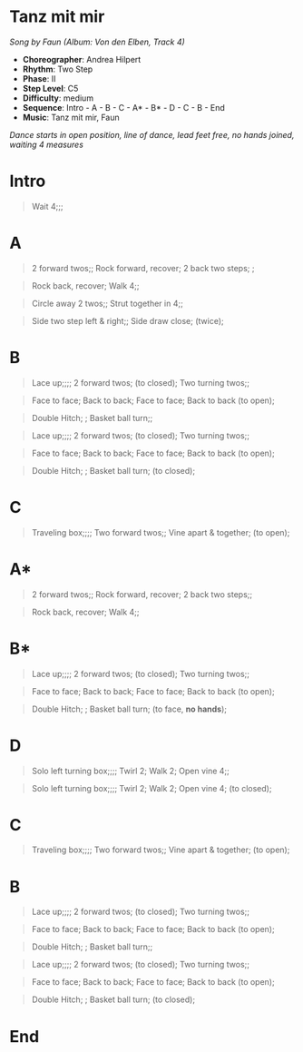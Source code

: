 # Tanz mit mir
*Song by Faun (Album: Von den Elben, Track 4)*

* **Choreographer**: Andrea Hilpert
* **Rhythm**: Two Step
* **Phase**: II
* **Step Level**: C5
* **Difficulty**: medium
* **Sequence**: Intro - A - B - C - A* - B* - D - C - B - End
* **Music**: Tanz mit mir, Faun

*Dance starts in open position, line of dance, lead feet free, no hands joined, waiting 4 measures*

# Intro

> Wait 4;;;

# A

> 2 forward twos;; Rock forward, recover; 2 back two steps; ;

> Rock back, recover; Walk 4;;

> Circle away 2 twos;; Strut together in 4;;

> Side two step left & right;; Side draw close; (twice);

# B

> Lace up;;;; 2 forward twos; (to closed); Two turning twos;;

> Face to face; Back to back; Face to face; Back to back (to open);

> Double Hitch; ; Basket ball turn;;

> Lace up;;;; 2 forward twos; (to closed); Two turning twos;;

> Face to face; Back to back; Face to face; Back to back (to open);

> Double Hitch; ; Basket ball turn; (to closed);

# C

> Traveling box;;;; Two forward twos;; Vine apart & together; (to open);

# A*

> 2 forward twos;; Rock forward, recover; 2 back two steps;;

> Rock back, recover; Walk 4;;

# B*

> Lace up;;;; 2 forward twos; (to closed); Two turning twos;;

> Face to face; Back to back; Face to face; Back to back (to open);

> Double Hitch; ; Basket ball turn; (to face, **no hands**);

# D

> Solo left turning box;;;; Twirl 2; Walk 2; Open vine 4;;

> Solo left turning box;;;; Twirl 2; Walk 2; Open vine 4; (to closed);

# C

> Traveling box;;;; Two forward twos;; Vine apart & together; (to open);

# B

> Lace up;;;; 2 forward twos; (to closed); Two turning twos;;

> Face to face; Back to back; Face to face; Back to back (to open);

> Double Hitch; ; Basket ball turn;;

> Lace up;;;; 2 forward twos; (to closed); Two turning twos;;

> Face to face; Back to back; Face to face; Back to back (to open);

> Double Hitch; ; Basket ball turn; (to closed);

# End

<meta name="x:audio-file" content="f/Faun/Tanz mit mir/Faun - Tanz mit mir (Duett mit Santiano).mp3" >